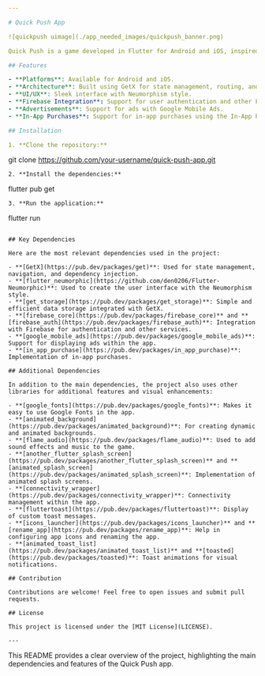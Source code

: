 ```yaml
---

# Quick Push App

![quickpush uimage](./app_needed_images/quickpush_banner.png)

Quick Push is a game developed in Flutter for Android and iOS, inspired by the children's mini-game "Quick Push." The game is designed to provide a fun and engaging experience, with a modern user interface using the Neumorphism style. The app is entirely developed using the Flutter framework and managed with the powerful GetX package.

## Features

- **Platforms**: Available for Android and iOS.
- **Architecture**: Built using GetX for state management, routing, and dependency injection.
- **UI/UX**: Sleek interface with Neumorphism style.
- **Firebase Integration**: Support for user authentication and other Firebase services.
- **Advertisements**: Support for ads with Google Mobile Ads.
- **In-App Purchases**: Support for in-app purchases using the In-App Purchase package.

## Installation

1. **Clone the repository:**
   ```
   git clone https://github.com/your-username/quick-push-app.git
   ```
2. **Install the dependencies:**
   ```
   flutter pub get
   ```
3. **Run the application:**
   ```
   flutter run
   ```

## Key Dependencies

Here are the most relevant dependencies used in the project:

- **[GetX](https://pub.dev/packages/get)**: Used for state management, navigation, and dependency injection.
- **[flutter_neumorphic](https://github.com/den0206/Flutter-Neumorphic)**: Used to create the user interface with the Neumorphism style.
- **[get_storage](https://pub.dev/packages/get_storage)**: Simple and efficient data storage integrated with GetX.
- **[firebase_core](https://pub.dev/packages/firebase_core)** and **[firebase_auth](https://pub.dev/packages/firebase_auth)**: Integration with Firebase for authentication and other services.
- **[google_mobile_ads](https://pub.dev/packages/google_mobile_ads)**: Support for displaying ads within the app.
- **[in_app_purchase](https://pub.dev/packages/in_app_purchase)**: Implementation of in-app purchases.

## Additional Dependencies

In addition to the main dependencies, the project also uses other libraries for additional features and visual enhancements:

- **[google_fonts](https://pub.dev/packages/google_fonts)**: Makes it easy to use Google Fonts in the app.
- **[animated_background](https://pub.dev/packages/animated_background)**: For creating dynamic and animated backgrounds.
- **[flame_audio](https://pub.dev/packages/flame_audio)**: Used to add sound effects and music to the game.
- **[another_flutter_splash_screen](https://pub.dev/packages/another_flutter_splash_screen)** and **[animated_splash_screen](https://pub.dev/packages/animated_splash_screen)**: Implementation of animated splash screens.
- **[connectivity_wrapper](https://pub.dev/packages/connectivity_wrapper)**: Connectivity management within the app.
- **[fluttertoast](https://pub.dev/packages/fluttertoast)**: Display of custom toast messages.
- **[icons_launcher](https://pub.dev/packages/icons_launcher)** and **[rename_app](https://pub.dev/packages/rename_app)**: Help in configuring app icons and renaming the app.
- **[animated_toast_list](https://pub.dev/packages/animated_toast_list)** and **[toasted](https://pub.dev/packages/toasted)**: Toast animations for visual notifications.

## Contribution

Contributions are welcome! Feel free to open issues and submit pull requests.

## License

This project is licensed under the [MIT License](LICENSE).

---
```


This README provides a clear overview of the project, highlighting the main dependencies and features of the Quick Push app.
